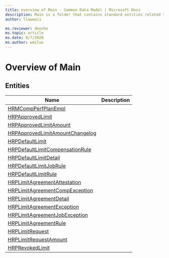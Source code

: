 ```yaml
---
title: overview of Main - Common Data Model | Microsoft Docs
description: Main is a folder that contains standard entities related to the Common Data Model.
author: llawwaii

ms.reviewer: deonhe
ms.topic: article
ms.date: 8/7/2020
ms.author: weiluo
---
```


# Overview of Main


## Entities

|Name|Description|
|---|---|
|[HRMCompPerfPlanEmpl](HRMCompPerfPlanEmpl.md)||
|[HRPApprovedLimit](HRPApprovedLimit.md)||
|[HRPApprovedLimitAmount](HRPApprovedLimitAmount.md)||
|[HRPApprovedLimitAmountChangelog](HRPApprovedLimitAmountChangelog.md)||
|[HRPDefaultLimit](HRPDefaultLimit.md)||
|[HRPDefaultLimitCompensationRule](HRPDefaultLimitCompensationRule.md)||
|[HRPDefaultLimitDetail](HRPDefaultLimitDetail.md)||
|[HRPDefaultLimitJobRule](HRPDefaultLimitJobRule.md)||
|[HRPDefaultLimitRule](HRPDefaultLimitRule.md)||
|[HRPLimitAgreementAttestation](HRPLimitAgreementAttestation.md)||
|[HRPLimitAgreementCompException](HRPLimitAgreementCompException.md)||
|[HRPLimitAgreementDetail](HRPLimitAgreementDetail.md)||
|[HRPLimitAgreementException](HRPLimitAgreementException.md)||
|[HRPLimitAgreementJobException](HRPLimitAgreementJobException.md)||
|[HRPLimitAgreementRule](HRPLimitAgreementRule.md)||
|[HRPLimitRequest](HRPLimitRequest.md)||
|[HRPLimitRequestAmount](HRPLimitRequestAmount.md)||
|[HRPRevokedLimit](HRPRevokedLimit.md)||

